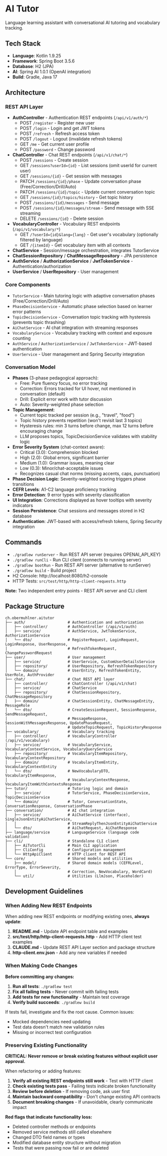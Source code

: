# AI Tutor

Language learning assistant with conversational AI tutoring and vocabulary tracking.

## Tech Stack
- **Language**: Kotlin 1.9.25
- **Framework**: Spring Boot 3.5.6
- **Database**: H2 (JPA)
- **AI**: Spring AI 1.0.1 (OpenAI integration)
- **Build**: Gradle, Java 17

## Architecture

### REST API Layer
- **AuthController** - Authentication REST endpoints (`/api/v1/auth/*`)
  - POST `/register` - Register new user
  - POST `/login` - Login and get JWT tokens
  - POST `/refresh` - Refresh access token
  - POST `/logout` - Logout (invalidate refresh tokens)
  - GET `/me` - Get current user profile
  - POST `/password` - Change password
- **ChatController** - Chat REST endpoints (`/api/v1/chat/*`)
  - POST `/sessions` - Create session
  - GET `/sessions?userId={id}` - List sessions (omit userId for current user)
  - GET `/sessions/{id}` - Get session with messages
  - PATCH `/sessions/{id}/phase` - Update conversation phase (Free/Correction/Drill/Auto)
  - PATCH `/sessions/{id}/topic` - Update current conversation topic
  - GET `/sessions/{id}/topics/history` - Get topic history
  - POST `/sessions/{id}/messages` - Send message
  - POST `/sessions/{id}/messages/stream` - Send message with SSE streaming
  - DELETE `/sessions/{id}` - Delete session
- **VocabularyController** - Vocabulary REST endpoints (`/api/v1/vocabulary/*`)
  - GET `/?userId={id}&lang={lang}` - Get user's vocabulary (optionally filtered by language)
  - GET `/{itemId}` - Get vocabulary item with all contexts
- **ChatService** - Session/message orchestration, integrates TutorService
- **ChatSessionRepository** / **ChatMessageRepository** - JPA persistence
- **AuthService** / **AuthorizationService** / **JwtTokenService** - Authentication/authorization
- **UserService** / **UserRepository** - User management

### Core Components
- `TutorService` - Main tutoring logic with adaptive conversation phases (Free/Correction/Drill/Auto)
- `PhaseDecisionService` - Automatic phase selection based on learner error patterns
- `TopicDecisionService` - Conversation topic tracking with hysteresis (prevents topic thrashing)
- `AiChatService` - AI chat integration with streaming responses
- `VocabularyService` - Vocabulary tracking with context and exposure counting
- `AuthService` / `AuthorizationService` / `JwtTokenService` - JWT-based authentication
- `UserService` - User management and Spring Security integration

### Conversation Model
- **Phases** (3-phase pedagogical approach):
  - Free: Pure fluency focus, no error tracking
  - Correction: Errors tracked for UI hover, not mentioned in conversation (default)
  - Drill: Explicit error work with tutor discussion
  - Auto: Severity-weighted phase selection
- **Topic Management**:
  - Current topic tracked per session (e.g., "travel", "food")
  - Topic history prevents repetition (won't revisit last 3 topics)
  - Hysteresis rules: min 3 turns before change, max 12 turns before encouraging change
  - LLM proposes topics, TopicDecisionService validates with stability logic
- **Error Severity System** (chat-context aware):
  - Critical (3.0): Comprehension blocked
  - High (2.0): Global errors, significant barrier
  - Medium (1.0): Grammar issues, meaning clear
  - Low (0.3): Minor/chat-acceptable issues
  - Recognizes casual chat norms (missing accents, caps, punctuation)
- **Phase Decision Logic**: Severity-weighted scoring triggers phase transitions
- **CEFR Levels**: A1-C2 language proficiency tracking
- **Error Detection**: 9 error types with severity classification
- **UI Integration**: Corrections displayed as hover tooltips with severity indicators
- **Session Persistence**: Chat sessions and messages stored in H2 database
- **Authentication**: JWT-based with access/refresh tokens, Spring Security integration

## Commands
- `./gradlew runServer` - Run REST API server (requires OPENAI_API_KEY)
- `./gradlew runCli` - Run CLI client (connects to running server)
- `./gradlew bootRun` - Run REST API server (alternative to runServer)
- `./gradlew build` - Build project
- H2 Console: http://localhost:8080/h2-console
- HTTP Tests: `src/test/http/http-client-requests.http`

**Note:** Two independent entry points - REST API server and CLI client

## Package Structure
```
ch.obermuhlner.aitutor
├── auth/                   # Authentication and authorization
│   ├── controller/         # AuthController (/api/v1/auth)
│   ├── service/            # AuthService, JwtTokenService, AuthorizationService
│   └── dto/                # RegisterRequest, LoginRequest, LoginResponse, UserResponse,
│                           # RefreshTokenRequest, ChangePasswordRequest
├── user/                   # User management
│   ├── service/            # UserService, CustomUserDetailsService
│   ├── repository/         # UserRepository, RefreshTokenRepository
│   └── domain/             # UserEntity, RefreshTokenEntity, UserRole, AuthProvider
├── chat/                   # Chat REST API layer
│   ├── controller/         # ChatController (/api/v1/chat)
│   ├── service/            # ChatService
│   ├── repository/         # ChatSessionRepository, ChatMessageRepository
│   ├── domain/             # ChatSessionEntity, ChatMessageEntity, MessageRole
│   └── dto/                # CreateSessionRequest, SessionResponse, SendMessageRequest,
│                           # MessageResponse, SessionWithMessagesResponse, UpdatePhaseRequest,
│                           # UpdateTopicRequest, TopicHistoryResponse
├── vocabulary/             # Vocabulary tracking
│   ├── controller/         # VocabularyController (/api/v1/vocabulary)
│   ├── service/            # VocabularyService, VocabularyContextService, VocabularyQueryService
│   ├── repository/         # VocabularyItemRepository, VocabularyContextRepository
│   ├── domain/             # VocabularyItemEntity, VocabularyContextEntity
│   └── dto/                # NewVocabularyDTO, VocabularyItemResponse,
│                           # VocabularyContextResponse, VocabularyItemWithContextsResponse
├── tutor/                  # Tutoring logic and domain
│   ├── service/            # TutorService, PhaseDecisionService, TopicDecisionService
│   └── domain/             # Tutor, ConversationState, ConversationResponse, ConversationPhase
├── conversation/           # AI chat integration
│   ├── service/            # AiChatService (interface), SingleJsonEntityAiChatService,
│   │                       # StreamReplyThenJsonEntityAiChatService
│   └── dto/                # AiChatRequest, AiChatResponse
├── language/service        # LanguageService (language code validation)
├── cli/                    # Standalone CLI client
│   ├── AiTutorCli          # Main CLI application
│   ├── CliConfig           # Configuration management
│   └── HttpApiClient       # HTTP client for REST API
└── core/                   # Shared models and utilities
    ├── model/              # Shared domain models (CEFRLevel, ErrorType, ErrorSeverity,
    │                       # Correction, NewVocabulary, WordCard)
    └── util/               # Utilities (LlmJson, Placeholder)
```

## Development Guidelines

### When Adding New REST Endpoints
When adding new REST endpoints or modifying existing ones, **always update**:
1. **README.md** - Update API endpoint table and examples
2. **src/test/http/http-client-requests.http** - Add HTTP client test examples
3. **CLAUDE.md** - Update REST API Layer section and package structure
4. **http-client.env.json** - Add any new variables if needed

### When Making Code Changes
**Before committing any changes:**
1. **Run all tests**: `./gradlew test`
2. **Fix all failing tests** - Never commit with failing tests
3. **Add tests for new functionality** - Maintain test coverage
4. **Verify build succeeds**: `./gradlew build`

If tests fail, investigate and fix the root cause. Common issues:
- Mocked dependencies need updating
- Test data doesn't match new validation rules
- Missing or incorrect test configuration

### Preserving Existing Functionality
**CRITICAL: Never remove or break existing features without explicit user approval.**

When refactoring or adding features:
1. **Verify all existing REST endpoints still work** - Test with HTTP client
2. **Check existing tests pass** - Failing tests indicate broken functionality
3. **Review before deletion** - If removing code, ask user first
4. **Maintain backward compatibility** - Don't change existing API contracts
5. **Document breaking changes** - If unavoidable, clearly communicate impact

**Red flags that indicate functionality loss:**
- Deleted controller methods or endpoints
- Removed service methods still called elsewhere
- Changed DTO field names or types
- Modified database entity structure without migration
- Tests that were passing now fail or are deleted